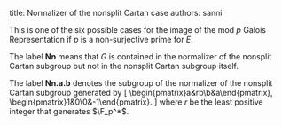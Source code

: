 title: Normalizer of the nonsplit Cartan case
authors:
    sanni

This is one of the six possible cases for the <a knowl="lmfdb/ec.q.galois_rep_image">image of the mod $p$ Galois Representation</a> if $p$ is a <a knowl="lmfdb/ec.q.non-surjective_prime">non-surjective prime</a> for $E$.  
 
 
The label **Nn** means that $G$ is contained in the normalizer of the nonsplit Cartan subgroup but not in the nonsplit Cartan subgroup itself.
 
 
The label **Nn.a.b** denotes the subgroup of the normalizer of the nonsplit Cartan subgroup generated by
\[
\begin{pmatrix}a&rb\\b&a\end{pmatrix}, \begin{pmatrix}1&0\\0&-1\end{pmatrix}.
\]
where $r$ be the least positive integer that generates $\F_p^*$.
